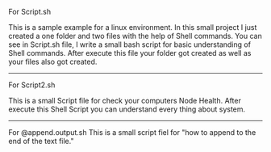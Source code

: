 For Script.sh 

This is a sample example for a linux environment. 
In this small project I just created a one folder and two files with the help of Shell commands.
You can see in Script.sh file, I write a small bash script for basic understanding of Shell commands.
After execute this file your folder got created as well as your files also got created.

-------------------------------------------------------------------------------------------
For Script2.sh

This is a small Script file for check your computers Node Health.
After execute this Shell Script you can understand every thing about system.

---------------------------------------------------------------------------------------------
For  @append.output.sh
This is a small script fiel for "how to append to the end of the text file."


